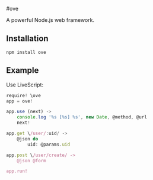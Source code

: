 #ove

A powerful Node.js web framework.

## Installation

```
npm install ove
```

## Example

Use LiveScript:

```js
require! \ove
app = ove!

app.use (next) ->
    console.log '%s [%s] %s', new Date, @method, @url
    next!

app.get \/user/:uid/ ->
    @json do
        uid: @params.uid

app.post \/user/create/ ->
    @json @form

app.run!
```

